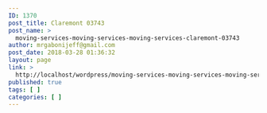 ```yaml
---
ID: 1370
post_title: Claremont 03743
post_name: >
  moving-services-moving-services-moving-services-claremont-03743
author: mrgabonijeff@gmail.com
post_date: 2018-03-28 01:36:32
layout: page
link: >
  http://localhost/wordpress/moving-services-moving-services-moving-services-claremont-03743/
published: true
tags: [ ]
categories: [ ]
---
```

